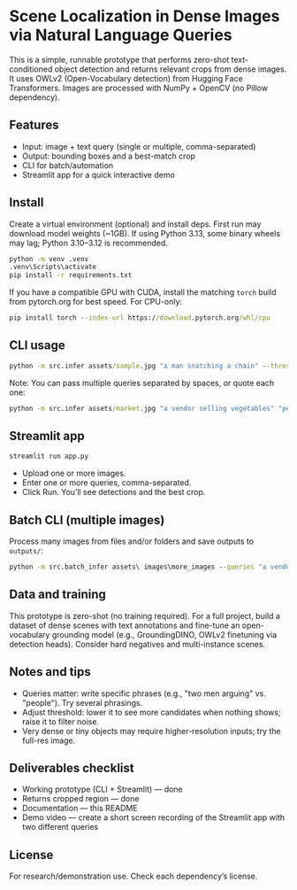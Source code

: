 # Scene Localization in Dense Images via Natural Language Queries

This is a simple, runnable prototype that performs zero-shot text-conditioned object detection and returns relevant crops from dense images. It uses OWLv2 (Open-Vocabulary detection) from Hugging Face Transformers. Images are processed with NumPy + OpenCV (no Pillow dependency).

## Features
- Input: image + text query (single or multiple, comma-separated)
- Output: bounding boxes and a best-match crop
- CLI for batch/automation
- Streamlit app for a quick interactive demo

## Install
Create a virtual environment (optional) and install deps. First run may download model weights (~1GB). If using Python 3.13, some binary wheels may lag; Python 3.10–3.12 is recommended.

```cmd
python -m venv .venv
.venv\Scripts\activate
pip install -r requirements.txt
```

If you have a compatible GPU with CUDA, install the matching `torch` build from pytorch.org for best speed. For CPU-only:

```cmd
pip install torch --index-url https://download.pytorch.org/whl/cpu
```

## CLI usage
```cmd
python -m src.infer assets/sample.jpg "a man snatching a chain" --threshold 0.25 --topk 5 --crop_out outputs/crop.jpg --vis_out outputs/vis.jpg
```
Note: You can pass multiple queries separated by spaces, or quote each one:
```cmd
python -m src.infer assets/market.jpg "a vendor selling vegetables" "people talking"
```

## Streamlit app
```cmd
streamlit run app.py
```
- Upload one or more images.
- Enter one or more queries, comma-separated.
- Click Run. You’ll see detections and the best crop.

## Batch CLI (multiple images)
Process many images from files and/or folders and save outputs to `outputs/`:
```cmd
python -m src.batch_infer assets\ images\more_images --queries "a vendor selling vegetables" "people talking" --threshold 0.25 --topk 5 --out outputs
```

## Data and training
This prototype is zero-shot (no training required). For a full project, build a dataset of dense scenes with text annotations and fine-tune an open-vocabulary grounding model (e.g., GroundingDINO, OWLv2 finetuning via detection heads). Consider hard negatives and multi-instance scenes.

## Notes and tips
- Queries matter: write specific phrases (e.g., "two men arguing" vs. "people"). Try several phrasings.
- Adjust threshold: lower it to see more candidates when nothing shows; raise it to filter noise.
- Very dense or tiny objects may require higher-resolution inputs; try the full-res image.

## Deliverables checklist
- Working prototype (CLI + Streamlit) — done
- Returns cropped region — done
- Documentation — this README
- Demo video — create a short screen recording of the Streamlit app with two different queries

## License
For research/demonstration use. Check each dependency’s license.
